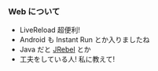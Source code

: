 ### Web について

* LiveReload 超便利!
* Android も Instant Run とか入りましたね
* Java だと [JRebel](http://samuraism.com/products/zeroturnaround/jrebel) とか
* 工夫をしている人! 私に教えて!

